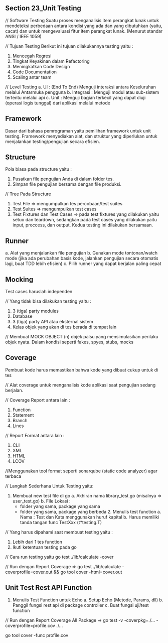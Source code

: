 ## Section 23_Unit Testing

// Software Testing
Suatu proses menganalisis item perangkat lunak untuk mendeteksi perbedaan antara kondisi yang ada dan yang dibutuhkan (yaitu, cacat) dan untuk mengevaluasi fitur item perangkat lunak. (Menurut standar ANSI / IEEE 1059)

// Tujuan Testing
   Berikut ini tujuan dilakukannya testing yaitu :
   1. Mencegah Regresi 
   2. Tingkat Keyakinan dalam Refactoring 
   3. Meningkatkan Code Design 
   4. Code Documentation 
   5. Scaling antar team

// Level Testing
   a. UI : (End To End) Menguji interaksi antara Keseluruhan melalui Antarmuka pengguna 
   b. Integrasi : Menguji modul atau sub-sistem tertentu melalui api 
   c. Unit : Menguji bagian terkecil yang dapat diuji (operasi logis tunggal) dari aplikasi melalui metode

## Framework
Dasar dari bahasa pemrograman yaitu pemilihan framework untuk unit testing. Framework menyediakan alat, dan struktur yang diperlukan untuk menjalankan testing/pengujian secara efisien.

## Structure
   Pola biasa pada structure yaitu : 
   1. Pusatkan file pengujian Anda di dalam folder tes.  
   2. Simpan file pengujian bersama dengan file produksi.

// Tree Pada Structure
   1. Test File => mengumpulkan tes percobaan/test suites
   2. Test Suites => mengumpulkan test cases
   3. Test Fixtures dan Test Cases => pada test fixtures yang dilakukan yaitu setuo dan teardown, sedangkan pada test cases yang dilakukan yaitu input, proccess, dan output. Kedua testing ini dilakukan bersamaan.

## Runner
   a. Alat yang menjalankan file pengujian 
   b. Gunakan mode tontonan/watch mode (jika ada perubahan basis kode, jalankan pengujian secara otomatis lagi, buat TDD lebih efisien) 
   c. Pilih runner yang dapat berjalan paling cepat

## Mocking
Test cases haruslah independen

// Yang tidak bisa dilakukan testing yaitu :
   1. 3 (tiga) party modules
   2. Database
   3. 3 (tiga) party API atau eksternal sistem
   4. Kelas objek yang akan di tes berada di tempat lain

// Membuat MOCK OBJECT (n) objek palsu yang mensimulasikan perilaku objek nyata. Dalam kondisi seperti fakes, spyes, stubs, mocks

## Coverage
Pembuat kode harus memastikan bahwa kode yang dibuat cukup untuk di tes

// Alat coverage untuk menganalisis kode aplikasi saat pengujian sedang berjalan.

// Coverage Report antara lain :
   1. Function
   2. Statement
   3. Branch
   4. Lines

// Report Format antara lain :
   1. CLI
   2. XML
   3. HTML
   4. LCOV

//Menggunakan tool format seperti sonarqube (static code analyzer) agar terbaca

// Langkah Sederhana Untuk Testing yaitu:
   1. Membuat new test file di go
      a. Akhiran nama library_test.go (misalnya => user_test.go)
      b. File Lokasi : 
         - folder yang sama, package yang sama
         - folder yang sama, package yang berbeda
    2. Menulis test function
       a. Nama : Test dan Kata menggunakan huruf kapital 
       b. Harus memiliki tanda tangan func TestXxx (t*testing.T)

// Yang harus dipahami saat membuat testing yaitu :
   1. Lebih dari 1 tes function
   2. Ikuti ketentuan testing pada go

// Cara run testing yaitu go test ./lib/calculate -cover

// Run dengan Report Coverage => 
   go test ./lib/calculate 
   -coverprofile=cover.out && go tool cover
   -html=cover.out

## Unit Test Rest API Function
   1. Menulis Test Function untuk Echo
      a. Setup Echo (Metode, Params, dll)
      b. Panggil fungsi rest api di package controller 
      c. Buat fungsi uji/test function

// Run dengan Report Coverage All Package =>
   go test -v -coverpkg=./...
   -coverprofile=profile.cov ./...

   go tool cover -func profile.cov